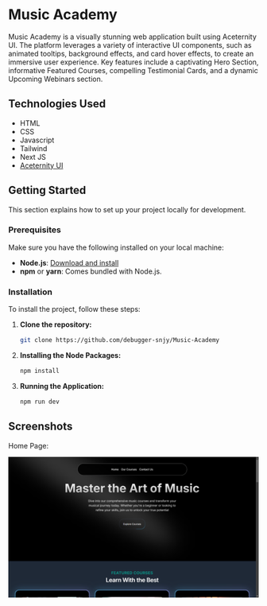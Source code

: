 # Music Academy

Music Academy is a visually stunning web application built using Aceternity UI. The platform leverages a variety of interactive UI components, such as animated tooltips, background effects, and card hover effects, to create an immersive user experience. Key features include a captivating Hero Section, informative Featured Courses, compelling Testimonial Cards, and a dynamic Upcoming Webinars section.

## Technologies Used

- HTML
- CSS
- Javascript
- Tailwind
- Next JS
- [Aceternity UI](https://ui.aceternity.com/)

## Getting Started

This section explains how to set up your project locally for development.

### Prerequisites

Make sure you have the following installed on your local machine:

- **Node.js**: [Download and install](https://nodejs.org/)
- **npm** or **yarn**: Comes bundled with Node.js.

### Installation

To install the project, follow these steps:

1. **Clone the repository:**

   ```bash
   git clone https://github.com/debugger-snjy/Music-Academy
   ```

2. **Installing the Node Packages:**

   ```bash
   npm install
   ```

3. **Running the Application:**

   ```bash
   npm run dev
   ```

## Screenshots

Home Page:

![Home Page](screenshots/MusicAcademy.png)
